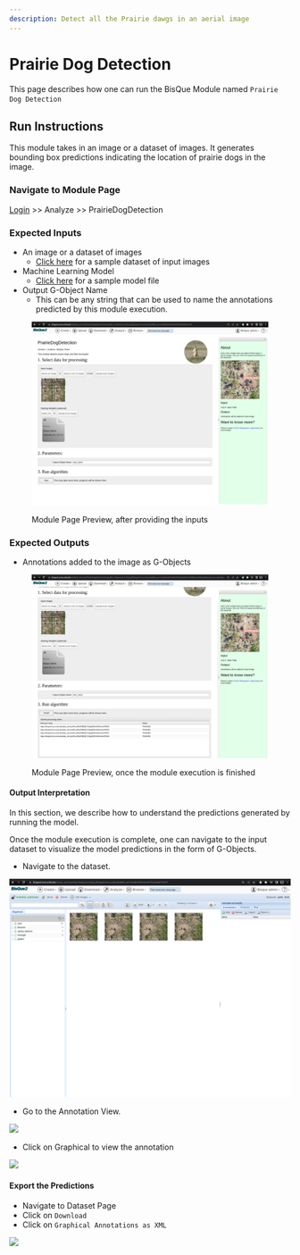 ```yaml
---
description: Detect all the Prairie dawgs in an aerial image
---
```


# Prairie Dog Detection

This page describes how one can run the BisQue Module named `Prairie Dog Detection`

## Run Instructions

This module takes in an image or a dataset of images. It generates bounding box predictions indicating the location of prairie dogs in the image.

### Navigate to Module Page

[Login](../login-signup.md) >> Analyze >> PrairieDogDetection

### Expected Inputs

* An image or a dataset of images
  * [Click here](https://bisque2.ece.ucsb.edu/client\_service/view?resource=https://bisque2.ece.ucsb.edu/data\_service/00-dvP54x459TPyAzDaPvYe78) for a sample dataset of input images
* Machine Learning Model
  * [Click here](https://bisque2.ece.ucsb.edu/client\_service/view?resource=https://bisque2.ece.ucsb.edu/data\_service/00-nJTSZ2NXqXHQDphJ4zzmUU) for a sample model file
* Output G-Object Name
  * This can be any string that can be used to name the annotations predicted by this module execution.

<figure><img src="../../.gitbook/assets/image (5).png" alt=""><figcaption><p>Module Page Preview, after providing the inputs</p></figcaption></figure>

### Expected Outputs

* Annotations added to the image as G-Objects

<figure><img src="../../.gitbook/assets/image (14).png" alt=""><figcaption><p>Module Page Preview, once the module execution is finished</p></figcaption></figure>

#### Output Interpretation

In this section, we describe how to understand the predictions generated by running the model.



Once the module execution is complete, one can navigate to the input dataset to visualize the model predictions in the form of G-Objects.

* Navigate to the dataset.

![](<../../.gitbook/assets/image (7).png>)

* Go to the Annotation View.

![](<../../.gitbook/assets/bisque\_docs (1).png>)

* Click on Graphical to view the annotation

![](<../../.gitbook/assets/bisque\_docs (2).png>)



#### Export the Predictions

* Navigate to Dataset Page
* Click on `Download`
* Click on `Graphical Annotations as XML`

![](<../../.gitbook/assets/bisque\_docs (1) (1).png>)



